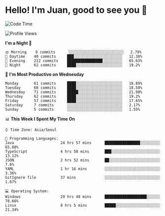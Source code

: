 # Hello! I'm Juan, good to see you 👋

<!--
**Y-k-Y/Y-k-Y** is a ✨ _special_ ✨ repository because its `README.md` (this file) appears on your GitHub profile.

Here are some ideas to get you started:

- 🔭 I’m currently working on ...
- 🌱 I’m currently learning ...
- 👯 I’m looking to collaborate on ...
- 🤔 I’m looking for help with ...
- 💬 Ask me about ...
- 📫 How to reach me: ...
- 😄 Pronouns: ...
- ⚡ Fun fact: ...
-->
<!--
![Profile views](https://gpvc.arturio.dev/Y-k-Y)

[![Omid Nikrah StackOverflow](https://github-readme-stackoverflow.vercel.app/?userID=9517076)](https://stackoverflow.com/users/9517076/i-have-10-fingers)
-->

<!--START_SECTION:waka-->
![Code Time](http://img.shields.io/badge/Code%20Time-40%20hrs%2056%20mins-blue)

![Profile Views](http://img.shields.io/badge/Profile%20Views-0-blue)

**I'm a Night 🦉** 

```text
🌞 Morning    9 commits      ░░░░░░░░░░░░░░░░░░░░░░░░░   2.79% 
🌆 Daytime    40 commits     ███░░░░░░░░░░░░░░░░░░░░░░   12.38% 
🌃 Evening    212 commits    ████████████████░░░░░░░░░   65.63% 
🌙 Night      62 commits     ████░░░░░░░░░░░░░░░░░░░░░   19.2%

```
📅 **I'm Most Productive on Wednesday** 

```text
Monday       61 commits     ████░░░░░░░░░░░░░░░░░░░░░   18.89% 
Tuesday      60 commits     ████░░░░░░░░░░░░░░░░░░░░░   18.58% 
Wednesday    71 commits     █████░░░░░░░░░░░░░░░░░░░░   21.98% 
Thursday     62 commits     ████░░░░░░░░░░░░░░░░░░░░░   19.2% 
Friday       57 commits     ████░░░░░░░░░░░░░░░░░░░░░   17.65% 
Saturday     7 commits      ░░░░░░░░░░░░░░░░░░░░░░░░░   2.17% 
Sunday       5 commits      ░░░░░░░░░░░░░░░░░░░░░░░░░   1.55%

```


📊 **This Week I Spent My Time On** 

```text
⌚︎ Time Zone: Asia/Seoul

💬 Programming Languages: 
Java                     24 hrs 57 mins      ████████████████░░░░░░░░░   65.88% 
TypeScript               4 hrs 58 mins       ███░░░░░░░░░░░░░░░░░░░░░░   13.12% 
JSON                     2 hrs 52 mins       ██░░░░░░░░░░░░░░░░░░░░░░░   7.6% 
YAML                     1 hr 16 mins        ░░░░░░░░░░░░░░░░░░░░░░░░░   3.36% 
GitIgnore file           37 mins             ░░░░░░░░░░░░░░░░░░░░░░░░░   1.67%

💻 Operating System: 
Windows                  29 hrs 48 mins      ███████████████████░░░░░░   78.66% 
Linux                    8 hrs 5 mins        █████░░░░░░░░░░░░░░░░░░░░   21.34%

```


<!--END_SECTION:waka-->
